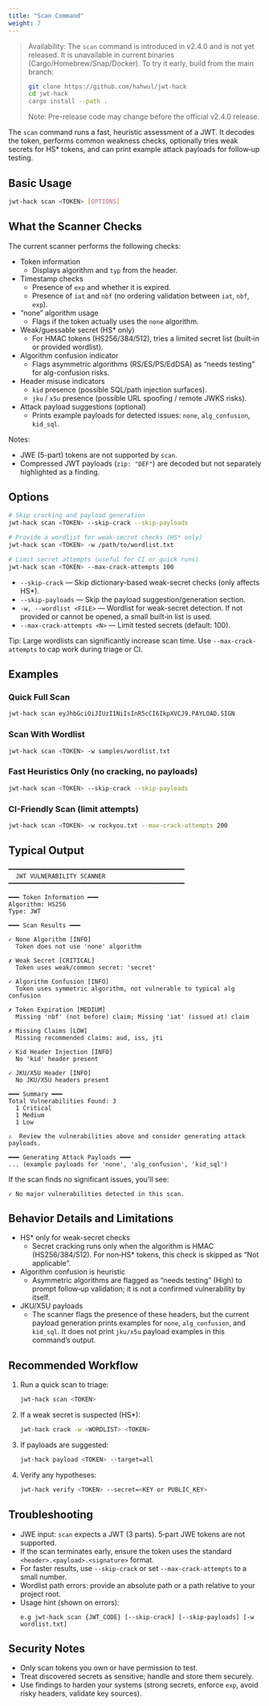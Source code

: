 ```yaml
---
title: "Scan Command"
weight: 7
---
```


> Availability: The `scan` command is introduced in v2.4.0 and is not yet released. It is unavailable in current binaries (Cargo/Homebrew/Snap/Docker). To try it early, build from the main branch:
>
> ```bash
> git clone https://github.com/hahwul/jwt-hack
> cd jwt-hack
> cargo install --path .
> ```
>
> Note: Pre-release code may change before the official v2.4.0 release.

The `scan` command runs a fast, heuristic assessment of a JWT. It decodes the token, performs common weakness checks, optionally tries weak secrets for HS* tokens, and can print example attack payloads for follow‑up testing.

## Basic Usage

```bash
jwt-hack scan <TOKEN> [OPTIONS]
```

## What the Scanner Checks

The current scanner performs the following checks:

- Token information
  - Displays algorithm and `typ` from the header.
- Timestamp checks
  - Presence of `exp` and whether it is expired.
  - Presence of `iat` and `nbf` (no ordering validation between `iat`, `nbf`, `exp`).
- “none” algorithm usage
  - Flags if the token actually uses the `none` algorithm.
- Weak/guessable secret (HS* only)
  - For HMAC tokens (HS256/384/512), tries a limited secret list (built‑in or provided wordlist).
- Algorithm confusion indicator
  - Flags asymmetric algorithms (RS/ES/PS/EdDSA) as “needs testing” for alg-confusion risks.
- Header misuse indicators
  - `kid` presence (possible SQL/path injection surfaces).
  - `jku` / `x5u` presence (possible URL spoofing / remote JWKS risks).
- Attack payload suggestions (optional)
  - Prints example payloads for detected issues: `none`, `alg_confusion`, `kid_sql`.

Notes:
- JWE (5-part) tokens are not supported by `scan`.
- Compressed JWT payloads (`zip: "DEF"`) are decoded but not separately highlighted as a finding.

## Options

```bash
# Skip cracking and payload generation
jwt-hack scan <TOKEN> --skip-crack --skip-payloads

# Provide a wordlist for weak-secret checks (HS* only)
jwt-hack scan <TOKEN> -w /path/to/wordlist.txt

# Limit secret attempts (useful for CI or quick runs)
jwt-hack scan <TOKEN> --max-crack-attempts 100
```

- `--skip-crack` — Skip dictionary-based weak-secret checks (only affects HS*).
- `--skip-payloads` — Skip the payload suggestion/generation section.
- `-w, --wordlist <FILE>` — Wordlist for weak-secret detection. If not provided or cannot be opened, a small built‑in list is used.
- `--max-crack-attempts <N>` — Limit tested secrets (default: 100).

Tip: Large wordlists can significantly increase scan time. Use `--max-crack-attempts` to cap work during triage or CI.

## Examples

### Quick Full Scan
```bash
jwt-hack scan eyJhbGciOiJIUzI1NiIsInR5cCI6IkpXVCJ9.PAYLOAD.SIGN
```

### Scan With Wordlist
```bash
jwt-hack scan <TOKEN> -w samples/wordlist.txt
```

### Fast Heuristics Only (no cracking, no payloads)
```bash
jwt-hack scan <TOKEN> --skip-crack --skip-payloads
```

### CI-Friendly Scan (limit attempts)
```bash
jwt-hack scan <TOKEN> -w rockyou.txt --max-crack-attempts 200
```

## Typical Output

```text
━━━━━━━━━━━━━━━━━━━━━━━━━━━━━━━━━━━━━━━━━━━━━━━━━
  JWT VULNERABILITY SCANNER
━━━━━━━━━━━━━━━━━━━━━━━━━━━━━━━━━━━━━━━━━━━━━━━━━

━━━ Token Information ━━━
Algorithm: HS256
Type: JWT

━━━ Scan Results ━━━

✓ None Algorithm [INFO]
  Token does not use 'none' algorithm

✗ Weak Secret [CRITICAL]
  Token uses weak/common secret: 'secret'

✓ Algorithm Confusion [INFO]
  Token uses symmetric algorithm, not vulnerable to typical alg confusion

✗ Token Expiration [MEDIUM]
  Missing 'nbf' (not before) claim; Missing 'iat' (issued at) claim

✗ Missing Claims [LOW]
  Missing recommended claims: aud, iss, jti

✓ Kid Header Injection [INFO]
  No 'kid' header present

✓ JKU/X5U Header [INFO]
  No JKU/X5U headers present

━━━ Summary ━━━
Total Vulnerabilities Found: 3
  1 Critical
  1 Medium
  1 Low

⚠️  Review the vulnerabilities above and consider generating attack payloads.

━━━ Generating Attack Payloads ━━━
... (example payloads for 'none', 'alg_confusion', 'kid_sql')
```

If the scan finds no significant issues, you’ll see:
```
✓ No major vulnerabilities detected in this scan.
```

## Behavior Details and Limitations

- HS* only for weak-secret checks
  - Secret cracking runs only when the algorithm is HMAC (HS256/384/512). For non‑HS* tokens, this check is skipped as “Not applicable”.
- Algorithm confusion is heuristic
  - Asymmetric algorithms are flagged as “needs testing” (High) to prompt follow‑up validation; it is not a confirmed vulnerability by itself.
- JKU/X5U payloads
  - The scanner flags the presence of these headers, but the current payload generation prints examples for `none`, `alg_confusion`, and `kid_sql`. It does not print `jku/x5u` payload examples in this command’s output.

## Recommended Workflow

1. Run a quick scan to triage:
   ```bash
   jwt-hack scan <TOKEN>
   ```
2. If a weak secret is suspected (HS*):
   ```bash
   jwt-hack crack -w <WORDLIST> <TOKEN>
   ```
3. If payloads are suggested:
   ```bash
   jwt-hack payload <TOKEN> --target=all
   ```
4. Verify any hypotheses:
   ```bash
   jwt-hack verify <TOKEN> --secret=<KEY or PUBLIC_KEY>
   ```

## Troubleshooting

- JWE input: `scan` expects a JWT (3 parts). 5‑part JWE tokens are not supported.
- If the scan terminates early, ensure the token uses the standard `<header>.<payload>.<signature>` format.
- For faster results, use `--skip-crack` or set `--max-crack-attempts` to a small number.
- Wordlist path errors: provide an absolute path or a path relative to your project root.
- Usage hint (shown on errors):
  ```
  e.g jwt-hack scan {JWT_CODE} [--skip-crack] [--skip-payloads] [-w wordlist.txt]
  ```

## Security Notes

- Only scan tokens you own or have permission to test.
- Treat discovered secrets as sensitive; handle and store them securely.
- Use findings to harden your systems (strong secrets, enforce `exp`, avoid risky headers, validate key sources).
